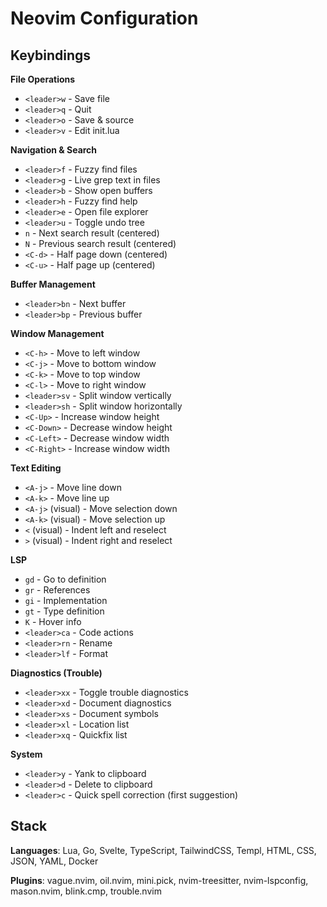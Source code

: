 # Neovim Configuration

## Keybindings

**File Operations**
- `<leader>w` - Save file
- `<leader>q` - Quit
- `<leader>o` - Save & source
- `<leader>v` - Edit init.lua

**Navigation & Search**
- `<leader>f` - Fuzzy find files
- `<leader>g` - Live grep text in files
- `<leader>b` - Show open buffers
- `<leader>h` - Fuzzy find help
- `<leader>e` - Open file explorer
- `<leader>u` - Toggle undo tree
- `n` - Next search result (centered)
- `N` - Previous search result (centered)
- `<C-d>` - Half page down (centered)
- `<C-u>` - Half page up (centered)

**Buffer Management**
- `<leader>bn` - Next buffer
- `<leader>bp` - Previous buffer

**Window Management**
- `<C-h>` - Move to left window
- `<C-j>` - Move to bottom window
- `<C-k>` - Move to top window
- `<C-l>` - Move to right window
- `<leader>sv` - Split window vertically
- `<leader>sh` - Split window horizontally
- `<C-Up>` - Increase window height
- `<C-Down>` - Decrease window height
- `<C-Left>` - Decrease window width
- `<C-Right>` - Increase window width

**Text Editing**
- `<A-j>` - Move line down
- `<A-k>` - Move line up
- `<A-j>` (visual) - Move selection down
- `<A-k>` (visual) - Move selection up
- `<` (visual) - Indent left and reselect
- `>` (visual) - Indent right and reselect

**LSP**
- `gd` - Go to definition
- `gr` - References
- `gi` - Implementation
- `gt` - Type definition
- `K` - Hover info
- `<leader>ca` - Code actions
- `<leader>rn` - Rename
- `<leader>lf` - Format

**Diagnostics (Trouble)**
- `<leader>xx` - Toggle trouble diagnostics
- `<leader>xd` - Document diagnostics
- `<leader>xs` - Document symbols
- `<leader>xl` - Location list
- `<leader>xq` - Quickfix list

**System**
- `<leader>y` - Yank to clipboard
- `<leader>d` - Delete to clipboard
- `<leader>c` - Quick spell correction (first suggestion)

## Stack

**Languages**: Lua, Go, Svelte, TypeScript, TailwindCSS, Templ, HTML, CSS, JSON, YAML, Docker

**Plugins**: vague.nvim, oil.nvim, mini.pick, nvim-treesitter, nvim-lspconfig, mason.nvim, blink.cmp, trouble.nvim